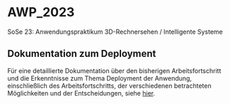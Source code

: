 # AWP_2023
SoSe 23: Anwendungspraktikum 3D-Rechnersehen / Intelligente Systeme

## Dokumentation zum Deployment

Für eine detaillierte Dokumentation über den bisherigen Arbeitsfortschritt und die Erkenntnisse zum Thema Deployment der Anwendung, einschließlich des Arbeitsfortschritts, der verschiedenen betrachteten Möglichkeiten und der Entscheidungen, siehe [hier](Dokumentation/deployment.md).
